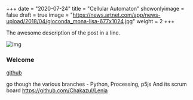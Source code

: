 +++
date = "2020-07-24"
title = "Cellular Automaton"
showonlyimage = false
draft = true
image = "https://news.artnet.com/app/news-upload/2018/04/gioconda_mona-lisa-677x1024.jpg"
weight = 2
+++

The awesome description of the post in a line.
<!--more-->

![img](https://news.artnet.com/app/news-upload/2018/04/gioconda_mona-lisa-677x1024.jpg)

### Welcome

[github](https://github.com/sdhnshu/CellularAutomaton)

go though the various branches - Python, Processing, p5js
And its scrum board
https://github.com/Chakazul/Lenia